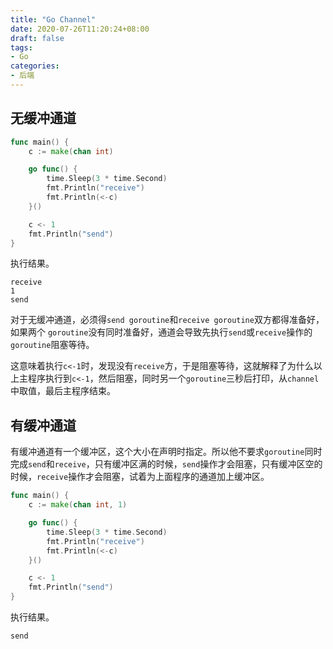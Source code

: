```yaml
---
title: "Go Channel"
date: 2020-07-26T11:20:24+08:00
draft: false
tags: 
- Go
categories:
- 后端
---
```


## 无缓冲通道

```go
func main() {
	c := make(chan int)

	go func() {
		time.Sleep(3 * time.Second)
		fmt.Println("receive")
		fmt.Println(<-c)
	}()

	c <- 1
	fmt.Println("send")
}
```

执行结果。

```
receive
1
send
```

对于无缓冲通道，必须得`send goroutine`和`receive goroutine`双方都得准备好，如果两个 `goroutine`没有同时准备好，通道会导致先执行`send`或`receive`操作的`goroutine`阻塞等待。

这意味着执行`c<-1`时，发现没有`receive`方，于是阻塞等待，这就解释了为什么以上主程序执行到`c<-1`，然后阻塞，同时另一个`goroutine`三秒后打印，从`channel`中取值，最后主程序结束。

## 有缓冲通道

有缓冲通道有一个缓冲区，这个大小在声明时指定。所以他不要求`goroutine`同时完成`send`和`receive`，只有缓冲区满的时候，`send`操作才会阻塞，只有缓冲区空的时候，`receive`操作才会阻塞，试着为上面程序的通道加上缓冲区。

```go
func main() {
	c := make(chan int, 1)

	go func() {
		time.Sleep(3 * time.Second)
		fmt.Println("receive")
		fmt.Println(<-c)
	}()

	c <- 1
	fmt.Println("send")
}
```

执行结果。

```
send
```


